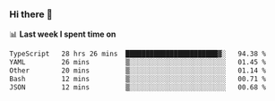 ### Hi there 👋

<!--
**DBvc/DBvc** is a ✨ _special_ ✨ repository because its `README.md` (this file) appears on your GitHub profile.

Here are some ideas to get you started:

- 🔭 I’m currently working on ...
- 🌱 I’m currently learning ...
- 👯 I’m looking to collaborate on ...
- 🤔 I’m looking for help with ...
- 💬 Ask me about ...
- 📫 How to reach me: ...
- 😄 Pronouns: ...
- ⚡ Fun fact: ...
-->

📊 **Last week I spent time on**
<!--START_SECTION:waka-->

```txt
TypeScript   28 hrs 26 mins  ███████████████████████▓░   94.38 %
YAML         26 mins         ▒░░░░░░░░░░░░░░░░░░░░░░░░   01.45 %
Other        20 mins         ▒░░░░░░░░░░░░░░░░░░░░░░░░   01.14 %
Bash         12 mins         ▒░░░░░░░░░░░░░░░░░░░░░░░░   00.71 %
JSON         12 mins         ▒░░░░░░░░░░░░░░░░░░░░░░░░   00.68 %
```

<!--END_SECTION:waka-->

